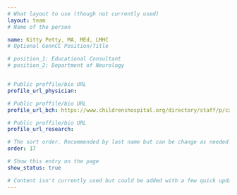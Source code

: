 ```yaml
---
# What layout to use (though not currently used)
layout: team
# Name of the person

name: Kitty Petty, MA, MEd, LMHC
# Optional GennCC Position/Title

# position_1: Educational Consultant
# position_2: Department of Neurology


# Public proffile/bio URL
profile_url_physician:

# Public proffile/bio URL
profile_url_bch: https://www.childrenshospital.org/directory/staff/p/catherine-petty

# Public proffile/bio URL
profile_url_research:

# The sort order. Recommended by last name but can be change as needed
order: 17

# Show this entry on the page
show_status: true

# Content isn't currently used but could be added with a few quick updates if needed to allow for bios
---
```

